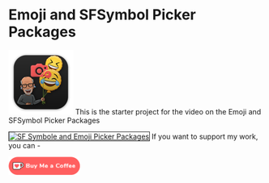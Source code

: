 # Emoji and SFSymbol Picker Packages

![mac128](Images/mac128.png) This is the starter project for the video on the Emoji and SFSymbol Picker Packages

<a href="http://www.youtube.com/watch?feature=player_embedded&v=lU-Q5ihwM54
" target="_blank"><img src="http://img.youtube.com/vi/lU-Q5ihwM54/0.jpg" 
alt="SF Symbole and Emoji Picker Packages" width="480" height="360" border="1" /></a>
If you want to support my work, you can - </br>

<a href='https://ko-fi.com/Z8Z22WRVG' target='_blank'><img height='36' style='border:0px;height:36px;' src='Images/kofi3.png' border='0' alt='Buy Me a Coffee at ko-fi.com' /></a>

